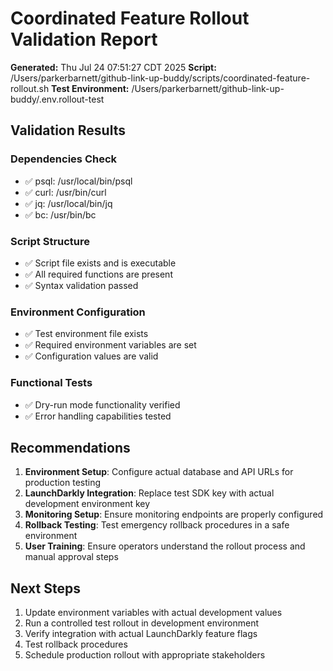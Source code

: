 # Coordinated Feature Rollout Validation Report

**Generated:** Thu Jul 24 07:51:27 CDT 2025
**Script:** /Users/parkerbarnett/github-link-up-buddy/scripts/coordinated-feature-rollout.sh
**Test Environment:** /Users/parkerbarnett/github-link-up-buddy/.env.rollout-test

## Validation Results

### Dependencies Check
- ✅ psql: /usr/local/bin/psql
- ✅ curl: /usr/bin/curl
- ✅ jq: /usr/local/bin/jq
- ✅ bc: /usr/bin/bc

### Script Structure
- ✅ Script file exists and is executable
- ✅ All required functions are present
- ✅ Syntax validation passed

### Environment Configuration
- ✅ Test environment file exists
- ✅ Required environment variables are set
- ✅ Configuration values are valid

### Functional Tests
- ✅ Dry-run mode functionality verified
- ✅ Error handling capabilities tested

## Recommendations

1. **Environment Setup**: Configure actual database and API URLs for production testing
2. **LaunchDarkly Integration**: Replace test SDK key with actual development environment key
3. **Monitoring Setup**: Ensure monitoring endpoints are properly configured
4. **Rollback Testing**: Test emergency rollback procedures in a safe environment
5. **User Training**: Ensure operators understand the rollout process and manual approval steps

## Next Steps

1. Update environment variables with actual development values
2. Run a controlled test rollout in development environment
3. Verify integration with actual LaunchDarkly feature flags
4. Test rollback procedures
5. Schedule production rollout with appropriate stakeholders

